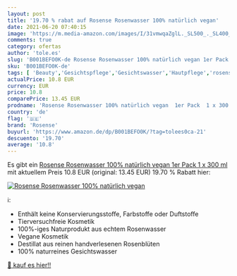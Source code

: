 ```yaml
---
layout: post
title: '19.70 % rabat auf Rosense Rosenwasser 100% natürlich vegan'
date: 2021-06-20 07:40:15
image: 'https://m.media-amazon.com/images/I/31vmwqaZglL._SL500_._SL400_.jpg'
comments: true
category: ofertas
author: 'tole.es'
slug: 'B001BEFO0K-de Rosense Rosenwasser 100% natürlich vegan 1er Pack 1 x 300 ml'
sku: 'B001BEFO0K-de'
tags: [ 'Beauty','Gesichtspflege','Gesichtswasser','Hautpflege','rosense', ]
actualPrice: 10.8 EUR
currency: EUR
price: 10.8
comparePrice: 13.45 EUR
prodname: 'Rosense Rosenwasser 100% natürlich vegan  1er Pack  1 x 300 ml '
country: 'de'
flag: '🇩🇪'
brand: 'Rosense'
buyurl: 'https://www.amazon.de/dp/B001BEFO0K/?tag=tolees0ca-21'
descuento: '19.70'
average: '10.8'
---
```


Es gibt ein [Rosense Rosenwasser 100% natürlich vegan  1er Pack  1 x 300 ml ](https://www.amazon.de/dp/B001BEFO0K/?tag=tolees0ca-21) mit aktuellem Preis 10.8 EUR (original: 13.45 EUR) 19.70 % Rabatt hier:

[![Rosense Rosenwasser 100% natürlich vegan](https://m.media-amazon.com/images/I/31vmwqaZglL._SL500_._SL400_.jpg)](https://www.amazon.de/dp/B001BEFO0K/?tag=tolees0ca-21)

ℹ️:

- Enthält keine Konservierungsstoffe, Farbstoffe oder Duftstoffe
- Tierversuchfreie Kosmetik
- 100%-iges Naturprodukt aus echtem Rosenwasser
- Vegane Kosmetik
- Destillat aus reinen handverlesenen Rosenblüten
- 100% naturreines Gesichtswasser

[🛒 kauf es hier!!](https://www.amazon.de/dp/B001BEFO0K/?tag=tolees0ca-21)
